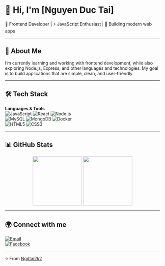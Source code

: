 # 👋 Hi, I'm [Nguyen Duc Tai]

🎨 Frontend Developer | ⚡ JavaScript Enthusiast | 🚀 Building modern web apps  

---

## 🚀 About Me
I’m currently learning and working with frontend development, while also exploring Node.js, Express, and other languages and technologies. My goal is to build applications that are simple, clean, and user-friendly.

---

## 🛠️ Tech Stack

**Languages & Tools**  
![JavaScript](https://img.shields.io/badge/JavaScript-000?logo=javascript&logoColor=F7DF1E)
![React](https://img.shields.io/badge/React-000?logo=react&logoColor=61DAFB)
![Node.js](https://img.shields.io/badge/Node.js-000?logo=node.js&logoColor=339933)  
![MySQL](https://img.shields.io/badge/MySQL-000?logo=mysql&logoColor=4479A1)
![MongoDB](https://img.shields.io/badge/MongoDB-000?logo=mongodb&logoColor=47A248)
![Docker](https://img.shields.io/badge/Docker-000?logo=docker&logoColor=2496ED)  
![HTML5](https://img.shields.io/badge/HTML5-000?logo=html5&logoColor=E34F26)
![CSS3](https://img.shields.io/badge/CSS3-000?logo=css3&logoColor=1572B6)

---

## 📊 GitHub Stats

<p align="center">
  <img src="https://github-readme-stats.vercel.app/api?username=Ngdtai2k2&show_icons=true&theme=tokyonight" height="160"/>
  <img src="https://github-readme-streak-stats.herokuapp.com/?user=Ngdtai2k2&theme=tokyonight" height="160"/>
</p>

---

## 🌍 Connect with me  

[![Email](https://img.shields.io/badge/Email-000?logo=gmail&logoColor=EA4335)](mailto:ngdtai2k2@gmail.com)  
[![Facebook](https://img.shields.io/badge/Facebook-000?logo=facebook&logoColor=1877F2)](https://fb.me/ngdtai2k2)

---

⭐️ From [Ngdtai2k2](https://github.com/Ngdtai2k2)
